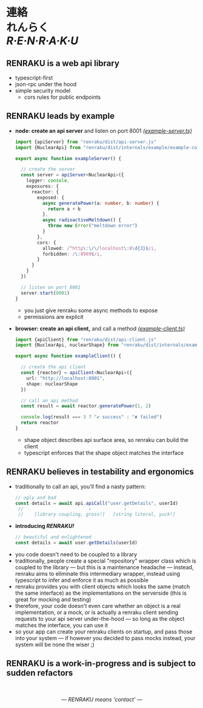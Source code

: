 
# 連絡 <br/> れんらく <br/> ***R·E·N·R·A·K·U***

## RENRAKU is a web api library
- typescript-first
- json-rpc under the hood
- simple security model
  - cors rules for public endpoints

## RENRAKU leads by example
- **node: create an api server** and listen on port 8001 *[(example-server.ts)](source/internals/example/example-server.ts)*
  ```ts
  import {apiServer} from "renraku/dist/api-server.js"
  import {NuclearApi} from "renraku/dist/internals/example/example-common.js"

  export async function exampleServer() {

    // create the server
    const server = apiServer<NuclearApi>({
      logger: console,
      exposures: {
        reactor: {
          exposed: {
            async generatePower(a: number, b: number) {
              return a + b
            },
            async radioactiveMeltdown() {
              throw new Error("meltdown error")
            }
          },
          cors: {
            allowed: /^http\:\/\/localhost\:8\d{3}$/i,
            forbidden: /\:8989$/i,
          }
        }
      }
    })

    // listen on port 8001
    server.start(8001)
  }
  ```
  - you just give renraku some async methods to expose
  - permissions are explicit

- **browser: create an api client,** and call a method *[(example-client.ts)](source/internals/example/example-client.ts)*
  ```ts
  import {apiClient} from "renraku/dist/api-client.js"
  import {NuclearApi, nuclearShape} from "renraku/dist/internals/example/example-common.js"

  export async function exampleClient() {

    // create the api client
    const {reactor} = apiClient<NuclearApi>({
      url: "http://localhost:8001",
      shape: nuclearShape
    })

    // call an api method
    const result = await reactor.generatePower(1, 2)

    console.log(result === 3 ? "✔ success" : "✘ failed")
    return reactor
  }
  ```
  - shape object describes api surface area, so renraku can build the client
  - typescript enforces that the shape object matches the interface

## RENRAKU believes in testability and ergonomics
- traditionally to call an api, you'll find a nasty pattern:
  ```js
  // ugly and bad
  const details = await api.apiCall("user.getDetails", userId)
   //                        ↑            ↑
   //    [library coupling, gross!]   [string literal, yuck!]
  ```
- **introducing *RENRAKU!***
  ```js
  // beautiful and enlightened
  const details = await user.getDetails(userId)
  ```
- you code doesn't need to be coupled to a library
- traditionally, people create a special "repository" wrapper class which is coupled to the library — but this is a maintenance headache — instead, renraku aims to eliminate this intermediary wrapper, instead using typescript to infer and enforce it as much as possible
- renraku provides you with client objects which looks the same (match the same interface) as the implementations on the serverside (this is great for mocking and testing)
- therefore, your code doesn't even care whether an object is a real implementation, or a mock, or is actually a renraku client sending requests to your api server under-the-hood — so long as the object matches the interface, you can use it
- so your app can create your renraku clients on startup, and pass those into your system — if however you decided to pass mocks instead, your system will be none the wiser ;)

## RENRAKU is a work-in-progress and is subject to sudden refactors

<br/>

<em style="display: block; text-align: center">— RENRAKU means 'contact' —</em>
